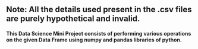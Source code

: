 ## Note: All the details used present in the .csv files are purely hypothetical and invalid.
#### This Data Science Mini Project consists of performing various operations on the given Data Frame using numpy and pandas libraries of python.
